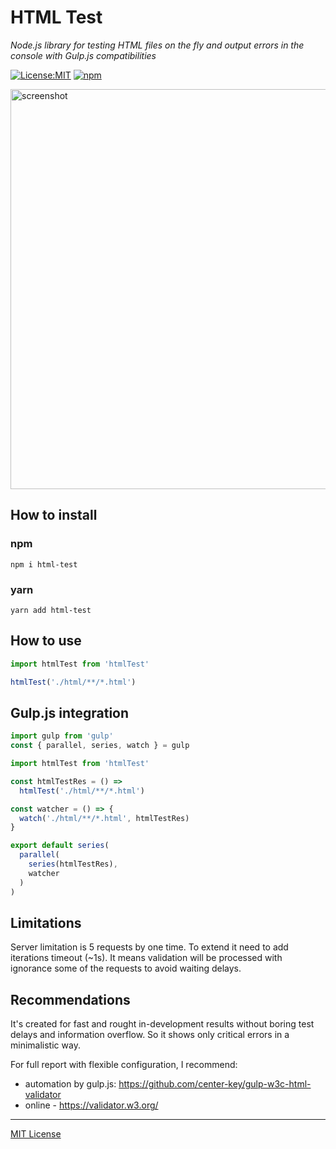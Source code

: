 # HTML Test

_Node.js library for testing HTML files on the fly and output errors in the console with Gulp.js compatibilities_


[![License:MIT](https://img.shields.io/badge/License-MIT-blue.svg)](https://github.com/andreymatin/html-test/LICENSE)
[![npm](https://img.shields.io/npm/v/html-test.svg)](https://www.npmjs.com/package/html-test)


<img src=https://raw.githubusercontent.com/andreymatin/html-test/main/screen.png alt=screenshot width=640>


## How to install

### npm

```shell
npm i html-test
```

### yarn

```shell
yarn add html-test
```

## How to use

```javascript
import htmlTest from 'htmlTest'

htmlTest('./html/**/*.html')
```

## Gulp.js integration

```javascript
import gulp from 'gulp'
const { parallel, series, watch } = gulp

import htmlTest from 'htmlTest'

const htmlTestRes = () =>
  htmlTest('./html/**/*.html')

const watcher = () => {
  watch('./html/**/*.html', htmlTestRes)
}

export default series(
  parallel(
    series(htmlTestRes),
    watcher
  )
)
```

## Limitations

Server limitation is 5 requests by one time. To extend it need to add iterations timeout (~1s).
It means validation will be processed with ignorance some of the requests to avoid waiting delays.

## Recommendations

It's created for fast and rought in-development results without boring test delays and information overflow.
So it shows only critical errors in a minimalistic way.

For full report with flexible configuration, I recommend:

- automation by gulp.js: https://github.com/center-key/gulp-w3c-html-validator
- online - https://validator.w3.org/

---
[MIT License](LICENSE)